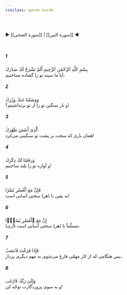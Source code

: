```yaml
---
cssclass: quran-surah
---
```

<br>

▶ [[سورة الضحى]] | [[سورة التين]] ◀

<br>

##### 1

<span class="ayah">بِسْمِ ٱللَّهِ ٱلرَّحْمَٰنِ ٱلرَّحِيمِ أَلَمْ نَشْرَحْ لَكَ صَدْرَكَ</span>
<br><span class="ayah_translation">آیا ما سینه تو را گشاده نساختیم،</span>

##### 2

<span class="ayah">وَوَضَعْنَا عَنكَ وِزْرَكَ</span>
<br><span class="ayah_translation">و بار سنگین تو را از تو برنداشتیم؟!</span>

##### 3

<span class="ayah">ٱلَّذِىٓ أَنقَضَ ظَهْرَكَ</span>
<br><span class="ayah_translation">همان باری که سخت بر پشت تو سنگینی می‌کرد!</span>

##### 4

<span class="ayah">وَرَفَعْنَا لَكَ ذِكْرَكَ</span>
<br><span class="ayah_translation">و آوازه تو را بلند ساختیم!</span>

##### 5

<span class="ayah">فَإِنَّ مَعَ ٱلْعُسْرِ يُسْرًا</span>
<br><span class="ayah_translation">به یقین با (هر) سختی آسانی است!</span>

##### 6

<span class="ayah">إِنَّ مَعَ ٱلْعُسْرِ يُسْرًۭا</span>
<br><span class="ayah_translation">(آری) مسلّماً با (هر) سختی آسانی است،</span>

##### 7

<span class="ayah">فَإِذَا فَرَغْتَ فَٱنصَبْ</span>
<br><span class="ayah_translation">پس هنگامی که از کار مهمّی فارغ می‌شوی به مهم دیگری پرداز،</span>

##### 8

<span class="ayah">وَإِلَىٰ رَبِّكَ فَٱرْغَب</span>
<br><span class="ayah_translation">و به سوی پروردگارت توجّه کن!</span>

